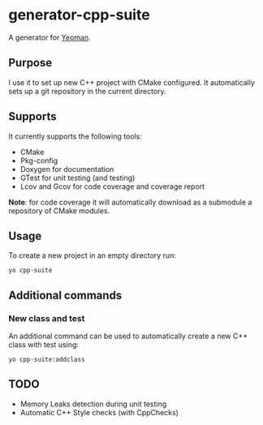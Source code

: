 # generator-cpp-suite

A generator for [Yeoman](http://yeoman.io).

## Purpose
I use it to set up new C++ project with CMake configured.
It automatically sets up a git repository in the current directory.

## Supports
It currently supports the following tools:

* CMake
* Pkg-config
* Doxygen for documentation
* GTest for unit testing (and testing)
* Lcov and Gcov for code coverage and coverage report

**Note**: for code coverage it will automatically download as a submodule
a repository of CMake modules.

## Usage
To create a new project in an empty directory run:

    yo cpp-suite

## Additional commands
### New class and test
An additional command can be used to automatically create a new C++ class 
with test using:

    yo cpp-suite:addclass

## TODO

* Memory Leaks detection during unit testing
* Automatic C++ Style checks (with CppChecks)
